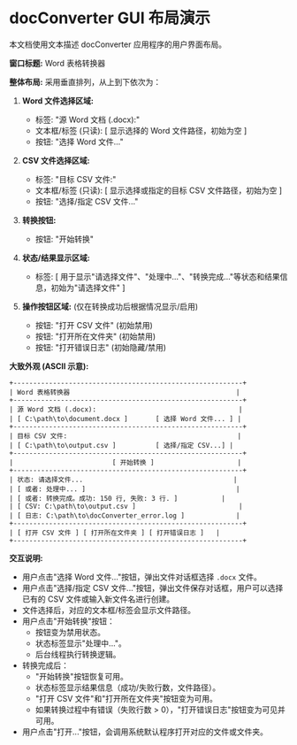 # docConverter GUI 布局演示

本文档使用文本描述 docConverter 应用程序的用户界面布局。

**窗口标题:** Word 表格转换器

**整体布局:** 采用垂直排列，从上到下依次为：

1.  **Word 文件选择区域:**
    *   标签: "源 Word 文档 (.docx):"
    *   文本框/标签 (只读): [ 显示选择的 Word 文件路径，初始为空 ]
    *   按钮: "选择 Word 文件..."

2.  **CSV 文件选择区域:**
    *   标签: "目标 CSV 文件:"
    *   文本框/标签 (只读): [ 显示选择或指定的目标 CSV 文件路径，初始为空 ]
    *   按钮: "选择/指定 CSV 文件..."

3.  **转换按钮:**
    *   按钮: "开始转换"

4.  **状态/结果显示区域:**
    *   标签: [ 用于显示"请选择文件"、"处理中..."、"转换完成..."等状态和结果信息，初始为"请选择文件" ]

5.  **操作按钮区域:** (仅在转换成功后根据情况显示/启用)
    *   按钮: "打开 CSV 文件" (初始禁用)
    *   按钮: "打开所在文件夹" (初始禁用)
    *   按钮: "打开错误日志" (初始隐藏/禁用)

**大致外观 (ASCII 示意):**

```
+----------------------------------------------------------+
| Word 表格转换器                                          |
+----------------------------------------------------------+
| 源 Word 文档 (.docx):                                    |
| [ C:\path\to\document.docx ]       [ 选择 Word 文件... ] |
+----------------------------------------------------------+
| 目标 CSV 文件:                                           |
| [ C:\path\to\output.csv ]          [ 选择/指定 CSV...] |
+----------------------------------------------------------+
|                         [ 开始转换 ]                     |
+----------------------------------------------------------+
| 状态: 请选择文件...                                      |
| [ 或者: 处理中... ]                                      |
| [ 或者: 转换完成。成功: 150 行, 失败: 3 行. ]           |
| [ CSV: C:\path\to\output.csv ]                          |
| [ 日志: C:\path\to\docConverter_error.log ]             |
+----------------------------------------------------------+
| [ 打开 CSV 文件 ] [ 打开所在文件夹 ] [ 打开错误日志 ]   |
+----------------------------------------------------------+
```

**交互说明:**

*   用户点击"选择 Word 文件..."按钮，弹出文件对话框选择 `.docx` 文件。
*   用户点击"选择/指定 CSV 文件..."按钮，弹出文件保存对话框，用户可以选择已有的 CSV 文件或输入新文件名进行创建。
*   文件选择后，对应的文本框/标签会显示文件路径。
*   用户点击"开始转换"按钮：
    *   按钮变为禁用状态。
    *   状态标签显示"处理中..."。
    *   后台线程执行转换逻辑。
*   转换完成后：
    *   "开始转换"按钮恢复可用。
    *   状态标签显示结果信息（成功/失败行数，文件路径）。
    *   "打开 CSV 文件"和"打开所在文件夹"按钮变为可用。
    *   如果转换过程中有错误（失败行数 > 0），"打开错误日志"按钮变为可见并可用。
*   用户点击"打开..."按钮，会调用系统默认程序打开对应的文件或文件夹。 